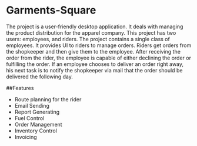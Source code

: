 # Garments-Square
The project is a user-friendly desktop application. It deals with managing the product distribution for the apparel company. This project has two users: employees, and riders. The project contains a single class of employees. It provides UI to riders to manage orders. Riders get orders from the shopkeeper and then give them to the employee. After receiving the order from the rider, the employee is capable of either declining the order or fulfilling the order. If an employee chooses to deliver an order right away, his next task is to notify the shopkeeper via mail that the order should be delivered the following day.


##Features
* Route planning for the rider
* Email Sending
* Report Generating
* Fuel Control
* Order Management
* Inventory Control
* Invoicing


